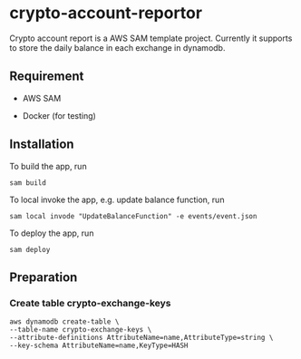 # crypto-account-reportor

Crypto account report is a AWS SAM template project. Currently it supports to store the daily balance in each exchange in dynamodb.

## Requirement

- AWS SAM

- Docker (for testing)


## Installation

To build the app, run

```
sam build
```

To local invoke the app, e.g. update balance function, run

```
sam local invode "UpdateBalanceFunction" -e events/event.json
```

To deploy the app, run

```
sam deploy
```

## Preparation

### Create table crypto-exchange-keys 

```
aws dynamodb create-table \
--table-name crypto-exchange-keys \
--attribute-definitions AttributeName=name,AttributeType=string \
--key-schema AttributeName=name,KeyType=HASH
```

